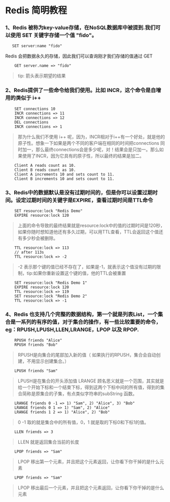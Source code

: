 # Redis 简明教程 
### 1、Redis 被称为key-value存储，在NoSQL数据库中被提到.我们可以使用 SET 关键字存储一个值 "fido"。
```NoSQL
   SET server:name "fido" 
```
Redis 会把数据永久的存储，因此我们可以查询刚才我们存储的值通过 GET
```NoSQL
    GET server.name => "fido"
```
> tip: 箭头表示期望的结果

### 2、Redis提供了一些命令给我们使用。比如 INCR，这个命令是自增用的类似于 i++
```NoSQL
    SET connections 10
    INCR connections => 11
    INCR connections => 12
    DEL connections
    INCR connections => 1
``` 
> 那为什么我们不使用 i++ 呢，因为，INCR相对于i++有一个好处，就是他的原子性。想象一下如果是两个不同的客户端在相同的时间把connections 同时加一，那么最终connections会是多少呢，对！结果会是只加一。那么如果使用了INCR，因为它具有的原子性，所以最终的结果是加二。
```NoSQL
    Client A reads count as 10.
    Client B reads count as 10.
    Client A increments 10 and sets count to 11.
    Client B increments 10 and sets count to 11.
```

### 3、Redis中的数据默认是没有过期时间的，但是你可以设置过期时间。设定过期时间的关键字是EXPIRE，查看过期时间是TTL命令
```NoSQL
    SET resource:lock "Redis Demo"
    EXPIRE resource:lock 120
```
> 上面的命令导致的最终结果就是resource:lock中的值的过期时间是120秒，如果你随时想知道他还有多久过期，可以用TTL查看，TTL会返回这个值还有多少秒会被删除。
```NoSQK
    TTL resource:lock => 113
    // after 113s
    TTL resource:lock => -2
```
> -2 表示那个键的值已经不存在了，如果是-1，就表示这个值没有过期的限制，tip:如果你重新设置这个键的值，他的TTL会被重置
```NoSQL
    SET resource:lock "Redis Demo 1"
    EXPIRE resource:lock 120
    TTL resource:lock => 119
    SET resource:lock "Redis Demo 2"
    TTL resource:lock => -1
```

### 4、Redis 也支持几个完整的数据结构，第一个就是列表List，一个集合是一系列的有序的值，对于集合的操作，有一些比较重要的命令，eg：RPUSH,LPUSH,LLEN,LRANGE，LPOP 以及 RPOP.
```NoSQL
    RPUSH friends "Alice"
    RPUSH friends "Bob"
```
> RPUSH是向集合的尾部加入新的值（ 如果执行的RPUSH，集合会自动创建，不用显示创建集合。）
```NoSQL
    LPUSH friends "Sam"
```
> LPUSH是在集合的开头添加值
> LRANGE 顾名思义就是一个范围，其实就是给一个开始下标和一个结束下标，得到这两个下标中间的所有值，得到的集合简称是原集合的子集，有点类似字符串的subString 函数。

```NoSQL
    LRANGE friends 0 -1 => 1) "Sam", 2) "Alice", 3) "Bob"
    LRANGE friends 0 1 => 1) "Sam", 2) "Alice"
    LRANGE friends 1 2 => 1) "Alice", 2) "Bob"
```
> 0 -1 取的就是集合中的所有值，0，1 就是取的下标0和下标1的值。
```NoSQL
    LLEN friends => 3
```
>LLEN 就是返回集合当前的长度
```NoSQL
    LPOP friends => "Sam"
```
>LPOP 移出第一个元素，并且把这个元素返回，让你看下你干掉的是什么元素
```NoSQL
    LPOP friends => "Sam"
```
>LPOP 移出最后一个元素，并且把这个元素返回，让你看下你干掉的是什么元素